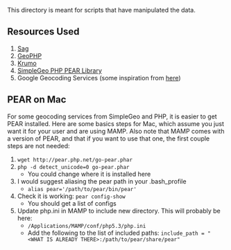 This directory is meant for scripts that have manipulated the data.

## Resources Used

1. [Sag](http://www.saggingcouch.com/)
2. [GeoPHP](https://github.com/phayes/geoPHP)
3. [Krumo](http://krumo.sourceforge.net/)
4. [SimpleGeo PHP PEAR Library]()
5. Google Geocoding Services (some inspiration from [here](http://eileenaw.wordpress.com/2010/07/18/google-map-geocoding-using-php-codes-for-wordpress/))

## PEAR on Mac

For some geocoding services from SimpleGeo and PHP, it is easier
to get PEAR installed.  Here are some basics steps for Mac, which
assume you just want it for your user and are using MAMP.  Also 
note that MAMP comes with a version of PEAR, and that if you want
to use that one, the first couple steps are not needed:

1. `wget http://pear.php.net/go-pear.phar`
2. `php -d detect_unicode=0 go-pear.phar`
    * You could change where it is installed here
3. I would suggest aliasing the pear path in your .bash_profile
   * `alias pear='/path/to/pear/bin/pear'`
4. Check it is working: `pear config-show`
   * You should get a list of configs
5. Update php.ini in MAMP to include new directory.  This will probably be here:
   * `/Applications/MAMP/conf/php5.3/php.ini`
   * Add the following to the list of included paths: `include_path = "<WHAT IS ALREADY THERE>:/path/to/pear/share/pear"`
       